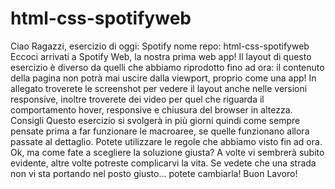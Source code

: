 # html-css-spotifyweb
Ciao Ragazzi, esercizio di oggi: Spotify
nome repo: html-css-spotifyweb
Eccoci arrivati a Spotify Web, la nostra prima web app! Il layout di questo esercizio è diverso da quelli che abbiamo riprodotto fino ad ora: il contenuto della pagina non potrà mai uscire dalla viewport, proprio come una app! In allegato troverete le screenshot per vedere il layout anche nelle versioni responsive, inoltre troverete dei video per quel che riguarda il comportamento hover, responsive e chiusura del browser in altezza.
Consigli
Questo esercizio si svolgerà in più giorni quindi come sempre pensate prima a far funzionare le macroaree, se quelle funzionano allora passate al dettaglio.
Potete utilizzare le regole che abbiamo visto fin ad ora. Ok, ma come fate a scegliere la soluzione giusta? A volte vi sembrerà subito evidente, altre volte potreste complicarvi la vita. Se vedete che una strada non vi sta portando nel posto giusto... potete cambiarla!
Buon Lavoro!